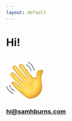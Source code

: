 ```yaml
---
layout: default
---
```

# Hi!
<br>
<img src="./assets/images/wave.png" alt="Hi!" width="100"/>
<br>

<h3><a href="mailto: hi@samhburns.com">hi@samhburns.com</a></h3>